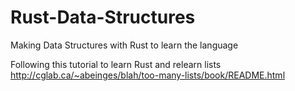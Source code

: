# Rust-Data-Structures
Making Data Structures with Rust to learn the language

Following this tutorial to learn Rust and relearn lists
http://cglab.ca/~abeinges/blah/too-many-lists/book/README.html
